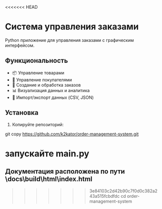 <<<<<<< HEAD
# Система управления заказами

Python приложение для управления заказами с графическим интерфейсом.

## Функциональность

- 📦 Управление товарами
- 👥 Управление покупателями
- 🛒 Создание и обработка заказов
- 📊 Визуализация данных и аналитика
- 📁 Импорт/экспорт данных (CSV, JSON)

## Установка

1. Копируйте репозиторий:

git copy https://github.com/k2kator/order-management-system.git

запускайте main.py
=======
## Документация расположена по пути \docs\build\html\index.html

>>>>>>> 3e84103c2d42b90c7f0d0c382a243a515fcbdfdc
cd order-management-system

